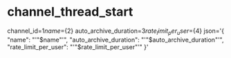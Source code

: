 # channel_thread_start 
 channel_id=${1} name=${2} auto_archive_duration=${3} rate_limit_per_user=${4} json='{ "name": "'"$name"'", "auto_archive_duration": "'"$auto_archive_duration"'", "rate_limit_per_user": "'"$rate_limit_per_user"'" }'
